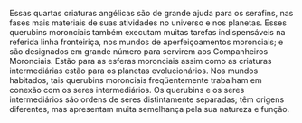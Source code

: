 ﻿Essas quartas criaturas angélicas são de grande ajuda para os serafins, nas fases mais materiais de suas atividades no universo e nos planetas. Esses querubins moronciais também executam muitas tarefas indispensáveis na referida linha fronteiriça, nos mundos de aperfeiçoamentos moronciais; e são designados em grande número para servirem aos Companheiros Moronciais. Estão para as esferas moronciais assim como as criaturas intermediárias estão para os planetas evolucionários. Nos mundos habitados, tais querubins moronciais freqüentemente trabalham em conexão com os seres intermediários. Os querubins e os seres intermediários são ordens de seres distintamente separadas; têm origens diferentes, mas apresentam muita semelhança pela sua natureza e função.